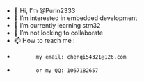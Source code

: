 - 👋 Hi, I’m @Purin2333
- 👀 I’m interested in embedded development
- 🌱 I’m currently learning stm32
- 💞️ I’m not looking to collaborate
- 📫 How to reach me :
-            my email: chenqi54321@126.com
-            or my QQ: 1067182657

<!---
Purin2333/Purin2333 is a ✨ special ✨ repository because its `README.md` (this file) appears on your GitHub profile.
You can click the Preview link to take a look at your changes.
--->
